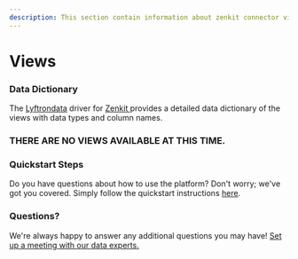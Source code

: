 ```yaml
---
description: This section contain information about zenkit connector views information
---
```


# Views

### Data Dictionary

The [Lyftrondata](https://www.lyftrondata.com/) driver for [Zenkit](https://www.lyftrondata.com/integration/commerce-analytics/zenkit/)[ ](https://www.lyftrondata.com/integration/zenkit/)provides a detailed data dictionary of the views with data types and column names.

### THERE ARE NO VIEWS AVAILABLE AT THIS TIME.

### Quickstart Steps

Do you have questions about how to use the platform? Don't worry; we've got you covered. Simply follow the quickstart instructions [here](../).

### Questions? <a href="#questions" id="questions"></a>

We're always happy to answer any additional questions you may have! [Set up a meeting with our data experts.](https://www.lyftrondata.com/book-a-meeting/)
